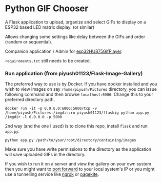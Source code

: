 
# Python GIF Chooser

A Flask application to upload, organize and select GIFs to display on a ESP32 based LED matrix display. (or similar)

Allows changing some settings like delay between the GIFs and order (random or sequential).

Companion application / Admin for [esp32HUB75GifPlayer](https://github.com/schlarmann/esp32HUB75GifPlayer).

`requirements.txt` still needs to be created.

### Run application (from piyush01123/Flask-Image-Gallery)
The preferred way to use is by Docker. If you have docker installed and you wish to view images on say `/home/piyush/Pictures` directory, you can issue following command and then browse `localhost:6006`. Change this to your preferred directory path.
```
docker run -it -p 0.0.0.0:6006:5000/tcp -v /home/piyush/Pictures:/imgdir:ro piyush01123/flaskig python app.py /imgdir -l 0.0.0.0 -p 5000
```


2nd way (and the one I used) is to clone this repo, install `flask` and run `app.py`:
```
python app.py /path/to/your/root/directory/containing/images
```
Make sure you have write permissions to the directory as the application will save uploaded GIFs in the directory.


If you wish to run it on a server and view the gallery on your own system then you might want to [port forward](https://www.ssh.com/ssh/tunneling/example) to your local system's IP or you might use a tunnelling service like [ngrok](https://ngrok.com) or [pagekite](https://pagekite.net/).

